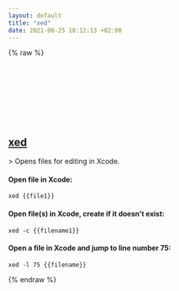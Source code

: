 ```yaml
---
layout: default
title: "xed"
date: 2021-06-25 18:12:13 +02:00
---
```

{% raw %}
<h2 id="xed">
  <a href="/en/osx/xed.html">xed</a> <a href="#xed"><svg class="icon">
    <use href="/assets/images/unicode_sprite.svg#link" />
  </svg></a>
</h2>
> Opens files for editing in Xcode.

#### Open file in Xcode:
```shell
xed {{file1}}
```
#### Open file(s) in Xcode, create if it doesn't exist:
```shell
xed -c {{filename1}}
```
#### Open a file in Xcode and jump to line number 75:
```shell
xed -l 75 {{filename}}
```
{% endraw %}